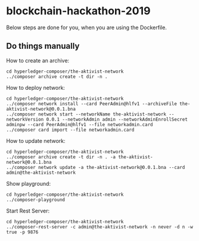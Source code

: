 # blockchain-hackathon-2019

Below steps are done for you, when you are using the Dockerfile.

## Do things manually

How to create an archive:
```
cd hyperledger-composer/the-aktivist-network
../composer archive create -t dir -n .
```

How to deploy network:
```
cd hyperledger-composer/the-aktivist-network
../composer network install --card PeerAdmin@hlfv1 --archiveFile the-aktivist-network@0.0.1.bna
../composer network start --networkName the-aktivist-network --networkVersion 0.0.1 --networkAdmin admin --networkAdminEnrollSecret adminpw --card PeerAdmin@hlfv1 --file networkadmin.card
../composer card import --file networkadmin.card
```

How to update network:
```
cd hyperledger-composer/the-aktivist-network
../composer archive create -t dir -n . -a the-aktivist-network@0.0.1.bna
../composer network update -a the-aktivist-network@0.0.1.bna --card admin@the-aktivist-network
```

Show playground:
```
cd hyperledger-composer/the-aktivist-network
../composer-playground
```

Start Rest Server:
```
cd hyperledger-composer/the-aktivist-network
../composer-rest-server -c admin@the-aktivist-network -n never -d n -w true -p 9876
```

